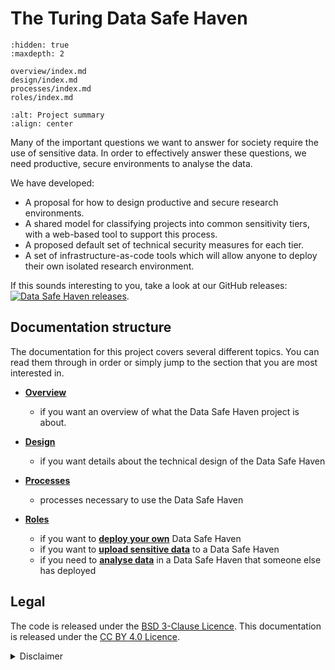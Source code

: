 # The Turing Data Safe Haven

```{toctree}
:hidden: true
:maxdepth: 2

overview/index.md
design/index.md
processes/index.md
roles/index.md
```

```{image} static/scriberia_diagram.jpg
:alt: Project summary
:align: center
```

Many of the important questions we want to answer for society require the use of sensitive data.
In order to effectively answer these questions, we need productive, secure environments to analyse the data.

We have developed:

- A proposal for how to design productive and secure research environments.
- A shared model for classifying projects into common sensitivity tiers, with a web-based tool to support this process.
- A proposed default set of technical security measures for each tier.
- A set of infrastructure-as-code tools which will allow anyone to deploy their own isolated research environment.

If this sounds interesting to you, take a look at our GitHub releases: [![Data Safe Haven releases](https://img.shields.io/static/v1?label=Data%20Safe%20Haven&message=Releases&style=flat&logo=github)](https://github.com/alan-turing-institute/data-safe-haven/releases).

## Documentation structure

The documentation for this project covers several different topics.
You can read them through in order or simply jump to the section that you are most interested in.

- [**Overview**](overview/index.md)
  - if you want an overview of what the Data Safe Haven project is about.

- [**Design**](design/index.md)
  - if you want details about the technical design of the Data Safe Haven

- [**Processes**](processes/index.md)
  - processes necessary to use the Data Safe Haven

- [**Roles**](roles/index.md)
  - if you want to [**deploy your own**](role_system_deployer) Data Safe Haven
  - if you want to [**upload sensitive data**](role_data_provider_representative) to a Data Safe Haven
  - if you need to [**analyse data**](role_researcher) in a Data Safe Haven that someone else has deployed

## Legal

The code is released under the [BSD 3-Clause Licence](https://opensource.org/licenses/BSD-3-Clause).
This documentation is released under the [CC BY 4.0 Licence](https://creativecommons.org/licenses/by/4.0/).

<details>

<summary>Disclaimer</summary>
The Alan Turing Institute and its group companies ("we", "us", the "Turing") make no
representations, warranties, or guarantees, express or implied, regarding the information contained
on this site, including but not limited to information about the use or deployment of the Data
Safe Haven and/or related materials. We expressly exclude any implied warranties or representations
whatsoever including without limitation regarding the use of the Data Safe Haven and related
materials for any particular purpose. The Data Safe Haven and related materials are provided on an
'as is' and 'as available' basis and you use them at your own cost and risk. To the fullest extent
permitted by law, the Turing excludes any liability arising from your use of or inability to use
this site, any of the information or materials contained on it, and/or the Data Safe Haven.
Deployments of the Data Safe Haven code and/or related materials depend on their specific
implementation into different environments and we cannot account for all of these variations. Safe
use of any Data Safe Haven code or materials also relies upon individuals' and their organisations'
good and responsible data handling processes and protocols and we make no representations and give
no guarantees regarding the safety, security or suitability of any instance(s) of the deployment of
the Data Safe Haven. The Turing assumes no responsibility for updating any of the content on this
site; however, the underlying code and related materials may change from time to time with updates
and it is the user's responsibility to keep abreast of these updates.
<details>